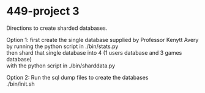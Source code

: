 # 449-project 3

Directions to create sharded databases.

Option 1:
  first create the single database supplied by Professor Kenytt Avery <br/>
  by running the python script in ./bin/stats.py </br>
  then shard that single database into 4 (1 users database and 3 games database) </br>
  with the python script in ./bin/sharddata.py </br>
  
Option 2:
  Run the sql dump files to create the databases </br>
  ./bin/init.sh</br>
  
